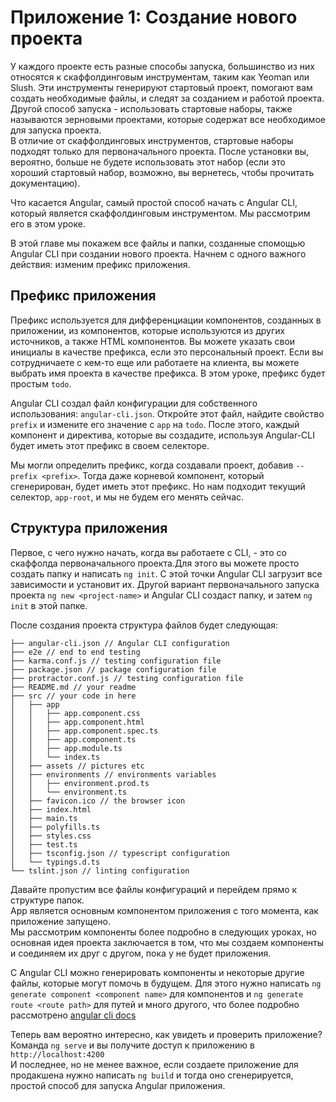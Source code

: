 # Приложение 1: Создание нового проекта

У каждого проекте есть разные способы запуска, большинство из них относятся к скаффолдинговым инструментам, таким как Yeoman или Slush. Эти инструменты генерируют стартовый проект, помогают вам создать необходимые файлы, и следят за созданием и работой проекта.  
Другой способ запуска - использовать стартовые наборы, также называются зерновыми проектами, которые содержат все необходимое для запуска проекта.  
В отличие от скаффолдинговых инструментов, стартовые наборы подходят только для первоначального проекта. После установки вы, вероятно, больше не будете использовать этот набор \(если это хороший стартовый набор, возможно, вы вернетесь, чтобы прочитать документацию\).

Что касается Angular, самый простой способ начать с  Angular CLI, который является скаффолдинговым инструментом. Мы рассмотрим его в этом уроке.

В этой главе мы покажем все файлы и папки, созданные спомощью Angular CLI при создании нового проекта. Начнем с одного важного действия: изменим префикс приложения.

## Префикс приложения

Префикс используется для дифференциации компонентов, созданных в приложении, из компонентов, которые  используются из других источников, а также HTML компонентов. Вы можете указать свои инициалы в качестве префикса, если это персональный проект. Если вы сотрудничаете с кем-то еще или работаете на клиента, вы можете выбрать имя проекта в качестве префикса. В этом уроке, префикс будет простым `todo`.

Angular CLI создал файл конфигурации для собственного использования: `angular-cli.json`. Откройте этот файл, найдите свойство `prefix`  и измените его значение с `app` на `todo`. После этого, каждый компонент и директива, которые вы создадите, используя Angular-CLI будет иметь этот префикс в своем селекторе.

Мы могли  определить префикс, когда создавали проект, добавив `--prefix <prefix>`. Тогда даже корневой компонент, который сгенерирован, будет иметь этот префикс. Но нам подходит текущий селектор, `app-root`, и мы не будем его менять сейчас.

## Структура приложения

Первое, с чего нужно начать, когда вы работаете с CLI, - это со скаффолда первоначального проекта.Для этого вы можете просто создать папку и написать `ng init`. С этой точки Angular CLI загрузит все зависимости и установит их.
Другой вариант первоначального запуска проекта `ng new <project-name>` и Angular CLI создаст папку, и затем `ng init` в этой папке.

После создания проекта структура файлов будет следующая:

```text
├── angular-cli.json // Angular CLI configuration
├── e2e // end to end testing
├── karma.conf.js // testing configuration file
├── package.json // package configuration file
├── protractor.conf.js // testing configuration file
├── README.md // your readme
├── src // your code in here
│   ├── app
│   │   ├── app.component.css
│   │   ├── app.component.html
│   │   ├── app.component.spec.ts
│   │   ├── app.component.ts
│   │   ├── app.module.ts
│   │   └── index.ts
│   ├── assets // pictures etc
│   ├── environments // environments variables
│   │   ├── environment.prod.ts
│   │   └── environment.ts
│   ├── favicon.ico // the browser icon
│   ├── index.html
│   ├── main.ts
│   ├── polyfills.ts
│   ├── styles.css
│   ├── test.ts
│   ├── tsconfig.json // typescript configuration
│   └── typings.d.ts
└── tslint.json // linting configuration
```

Давайте пропустим все файлы конфигураций и перейдем прямо к структуре папок.  
Аpp является основным компонентом приложения с того момента, как приложение запущено.  
Мы рассмотрим компоненты более подробно в следующих уроках, но основная идея проекта  заключается в том, что мы создаем компоненты и соединяем их друг с другом, пока у не будет приложения.

С Angular CLI можно генерировать компоненты и некоторые другие файлы, которые могут помочь  в будущем. Для этого нужно написать `ng generate component <component name>` для компонентов и `ng generate route <route path>` для путей и много другого, что более подробно рассмотрено [angular cli docs](https://github.com/angular/angular-cli#generating-components-directives-pipes-and-services)

Теперь вам вероятно интересно, как увидеть и проверить приложение?  
Команда  `ng serve` и вы получите доступ к  приложению в `http://localhost:4200`  
И последнее, но не менее важное, если  создаете приложение для продакшена нужно написать `ng build` и тогда оно сгенерируется, простой способ для запуска Angular приложения.

